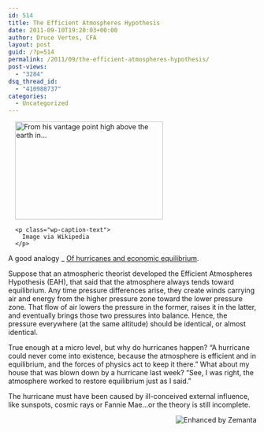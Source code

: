 ```yaml
---
id: 514
title: The Efficient Atmospheres Hypothesis
date: 2011-09-10T19:20:03+00:00
author: Druce Vertes, CFA
layout: post
guid: /?p=514
permalink: /2011/09/the-efficient-atmospheres-hypothesis/
post-views:
  - "3284"
dsq_thread_id:
  - "410988737"
categories:
  - Uncategorized
---
```

<div class="zemanta-img" style="margin: 1em; display: block;">
  <div style="width: 310px" class="wp-caption alignright">
    <a href="http://commons.wikipedia.org/wiki/File:Hurricane_Isabel_from_ISS.jpg"><img title="From his vantage point high above the earth in..." src="http://upload.wikimedia.org/wikipedia/commons/thumb/0/04/Hurricane_Isabel_from_ISS.jpg/300px-Hurricane_Isabel_from_ISS.jpg" alt="From his vantage point high above the earth in..." width="300" height="199" /></a>
    
    <p class="wp-caption-text">
      Image via Wikipedia
    </p>
  </div>
</div>

A good analogy _ [Of hurricanes and economic equilibrium](http://physicsoffinance.blogspot.com/2011/09/of-hurricanes-and-economic-equilibrium.html "Of hurricanes and economic equilibrium").

Suppose that an atmospheric theorist developed the Efficient Atmospheres Hypothesis (EAH), that said that the atmosphere always tends toward equilibrium. Any time pressure differences arise, they create winds carrying air and energy from the higher pressure zone toward the lower pressure zone. That flow of air lowers the pressure in the former, raises it in the latter, and eventually brings those two pressures into balance. Hence, the pressure everywhere (at the same altitude) should be identical, or almost identical.

True enough at a micro level, but why do hurricanes happen? “A hurricane could never come into existence, because the atmosphere is efficient and in equilibrium, and the forces of physics act to keep it there.” What about my house that was blown down by a hurricane last week? “See, I was right, the atmosphere worked to restore equilibrium just as I said.”

The hurricane must have been caused by ill-conceived external influence, like sunspots, cosmic rays or Fannie Mae…or the theory is still incomplete.

<div class="zemanta-pixie" style="margin-top: 10px; height: 15px;">
  <a class="zemanta-pixie-a" title="Enhanced by Zemanta" href="http://www.zemanta.com/"><img class="zemanta-pixie-img" style="border: none; float: right;" src="http://img.zemanta.com/zemified_e.png?x-id=f2f9c310-065c-4b49-97df-38d523ea2f39" alt="Enhanced by Zemanta" /></a>
</div>
